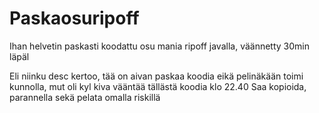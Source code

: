# Paskaosuripoff
Ihan helvetin paskasti koodattu osu mania ripoff javalla, väännetty 30min läpäl


Eli niinku desc kertoo, tää on aivan paskaa koodia eikä pelinäkään toimi kunnolla, mut oli kyl kiva vääntää tällästä koodia klo 22.40
Saa kopioida, parannella sekä pelata omalla riskillä
